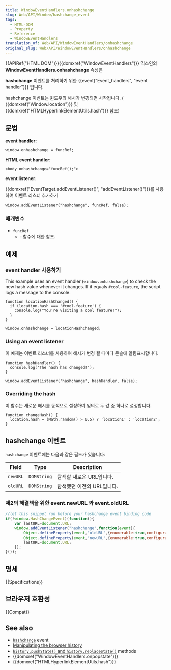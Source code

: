 ```yaml
---
title: WindowEventHandlers.onhashchange
slug: Web/API/Window/hashchange_event
tags:
  - HTML-DOM
  - Property
  - Reference
  - WindowEventHandlers
translation_of: Web/API/WindowEventHandlers/onhashchange
original_slug: Web/API/WindowEventHandlers/onhashchange
---
```

{{APIRef("HTML DOM")}}{{domxref("WindowEventHandlers")}} 믹스인의 **WindowEventHandlers.onhashchange** 속성은

**hashchange** 이벤트를 처리하기 위한 {{event("Event_handlers", "event handler")}} 입니다.

hashchange 이벤트는 윈도우의 해시가 변경되면 시작됩니다. ( {{domxref("Window.location")}} 및 {{domxref("HTMLHyperlinkElementUtils.hash")}} 참조)

## 문법

**event handler:**

    window.onhashchange = funcRef;

**HTML event handler:**

    <body onhashchange="funcRef();">

**event listener:**

{{domxref("EventTarget.addEventListener()", "addEventListener()")}}를 사용하여 이벤트 리스너 추가하기

    window.addEventListener("hashchange", funcRef, false);

### 매개변수

- `funcRef`
  - : 함수에 대한 참조.

## 예제

### event handler 사용하기

This example uses an event handler (`window.onhashchange`) to check the new hash value whenever it changes. If it equals `#cool-feature`, the script logs a message to the console.

    function locationHashChanged() {
      if (location.hash === '#cool-feature') {
        console.log("You're visiting a cool feature!");
      }
    }

    window.onhashchange = locationHashChanged;

### Using an event listener

이 예제는 이벤트 리스너를 사용하여 해시가 변경 될 때마다 콘솔에 알림표시합니다.

    function hashHandler() {
      console.log('The hash has changed!');
    }

    window.addEventListener('hashchange', hashHandler, false);

### Overriding the hash

이 함수는 새로운 해시를 동적으로 설정하여 임의로 두 값 중 하나로 설정합니다.

    function changeHash() {
      location.hash = (Math.random() > 0.5) ? 'location1' : 'location2';
    }

## hashchange 이벤트

`hashchange` 이벤트에는 다음과 같은 필드가 있습니다:

| Field    | Type        | Description             |
| -------- | ----------- | ----------------------- |
| `newURL` | `DOMString` | 탐색할 새로운 URL입니다.   |
| `oldURL` | `DOMString` | 탐색했던 이전의 URL입니다. |

### 제2의 해결책을 위한 event.newURL 와 event.oldURL

```js
//let this snippet run before your hashchange event binding code
if(!window.HashChangeEvent)(function(){
	var lastURL=document.URL;
	window.addEventListener("hashchange",function(event){
		Object.defineProperty(event,"oldURL",{enumerable:true,configurable:true,value:lastURL});
		Object.defineProperty(event,"newURL",{enumerable:true,configurable:true,value:document.URL});
		lastURL=document.URL;
	});
}());
```

## 명세

{{Specifications}}

## 브라우저 호환성

{{Compat}}

## See also

- [`hashchange`](https://developer.mozilla.org/en-US/docs/Web/API/Window/hashchange_event) event
- [Manipulating the browser history](/ko/docs/DOM/Manipulating_the_browser_history "DOM/Manipulating the browser history")
- [`history.pushState()` and `history.replaceState()`](/ko/docs/DOM/window.history "DOM/window.history") methods
- {{domxref("WindowEventHandlers.onpopstate")}}
- {{domxref("HTMLHyperlinkElementUtils.hash")}}
